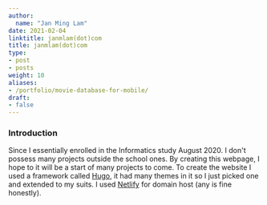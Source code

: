 ```yaml
---
author:
  name: "Jan Ming Lam"
date: 2021-02-04
linktitle: janmlam(dot)com
title: janmlam(dot)com
type:
- post
- posts
weight: 10
aliases:
- /portfolio/movie-database-for-mobile/
draft: 
- false
---
```


### Introduction
Since I essentially enrolled in the Informatics study August 2020. I don't possess many projects outside the school ones. By creating this webpage, I hope to it will be a start of many projects to come. To create the website I used a framework called [Hugo](https://gohugo.io/), it had many themes in it so I just picked one and extended to my suits. I used [Netlify](https://www.netlify.com/) for domain host (any is fine honestly). 